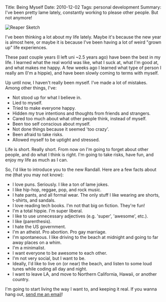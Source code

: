 Title: Being Myself
Date: 2010-12-02
Tags: personal development
Summary: I've been pretty lame lately, constantly working to please other people.  But not anymore!


![Reaper Sketch][]


I've been thinking a lot about my life lately.  Maybe it's because the new year
is almost here, or maybe it is because I've been having a lot of weird "grown
up" life experiences.

These past couple years (I left uni ~2.5 years ago) have been the best in my
life.  I learned what the real world was like, what I suck at, what I'm good
at, and what makes me happy. A few weeks ago I learned what type of person I
really am (I'm a hippie), and have been slowly coming to terms with myself.

Up until now, I haven't really been myself.  I've made a lot of mistakes.
Among other things, I've:

-   Not stood up for what I believe in.
-   Lied to myself.
-   Tried to make everyone happy.
-   Hidden my true intentions and thoughts from friends and strangers.
-   Cared too much about what other people think, instead of myself.
-   Been too self conscious about myself.
-   Not done things because it seemed 'too crazy'.
-   Been afraid to take risks.
-   Allowed myself to be uptight and stressed.

Life is short.  Really short.  From now on I'm going to forget about other
people, and do what I think is right.  I'm going to take risks, have fun, and
enjoy my life as much as I can.

So, I'd like to introduce you to the new Randall.  Here are a few facts about
me (that you may not know):

-   I love puns.  Seriously.  I like a ton of lame jokes.
-   I like hip-hop, reggae, pop, and rock music.
-   I hate pants, and all formal wear.  The only stuff I like wearing are
    shorts, t-shirts, and sandals.
-   I love reading tech books.  I'm not that big on fiction.  They're fun!
-   I'm a total hippie.  I'm super liberal.
-   I like to use unnecessary adjectives (e.g. 'super', 'awesome', etc.).
-   I like (parenthesis).
-   I hate the US government.
-   I'm an atheist.  Pro abortion.  Pro gay marriage.
-   I'm spontaneous.  I like driving to the beach at midnight and going to far
    away places on a whim.
-   I'm a minimalist.
-   I want everyone to be awesome to each other.
-   I'm not very social, but I want to be.
-   Ideally, I'd like to live on (or near) the beach, and listen to some loud
    tunes while coding all day and night.
-   I want to leave LA, and move to Northern California, Hawaii, or another
    country.

I'm going to start living the way I want to, and keeping it real.  If you wanna
hang out, [send me an email][]!


  [Reaper Sketch]: {filename}/images/2010/reaper-sketch.png "Reaper Sketch"
  [send me an email]: mailto:r@rdegges.com "Randall Degges' Email"
